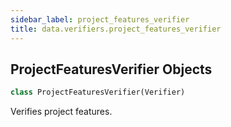 ```yaml
---
sidebar_label: project_features_verifier
title: data.verifiers.project_features_verifier
---
```


## ProjectFeaturesVerifier Objects

```python
class ProjectFeaturesVerifier(Verifier)
```

Verifies project features.


